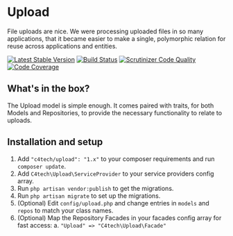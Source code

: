 # Upload

File uploads are nice. We were processing uploaded files in so many
applications, that it became easier to make a single, polymorphic relation for
reuse across applications and entities.

[![Latest Stable Version](https://poser.pugx.org/c4tech/upload/v/stable)](https://packagist.org/packages/c4tech/upload)
[![Build Status](https://travis-ci.org/C4Tech/laravel-upload.svg?branch=master)](https://travis-ci.org/C4Tech/laravel-upload)
[![Scrutinizer Code Quality](https://scrutinizer-ci.com/g/C4Tech/laravel-upload/badges/quality-score.png?b=master)](https://scrutinizer-ci.com/g/C4Tech/laravel-upload/?branch=master)
[![Code Coverage](https://scrutinizer-ci.com/g/C4Tech/laravel-upload/badges/coverage.png?b=master)](https://scrutinizer-ci.com/g/C4Tech/laravel-upload/?branch=master)

## What's in the box?

The Upload model is simple enough. It comes paired with traits, for both Models
and Repositories, to provide the necessary functionality to relate to uploads.


## Installation and setup

1. Add `"c4tech/upload": "1.x"` to your composer requirements and run `composer update`.
2. Add `C4tech\Upload\ServiceProvider` to your service providers config array.
3. Run `php artisan vendor:publish` to get the migrations.
4. Run `php artisan migrate` to set up the migrations.
5. (Optional) Edit `config/upload.php` and change entries in `models` and `repos` to match your class names.
5. (Optional) Map the Repository Facades in your facades config array for fast access:
    a. `"Upload" => "C4tech\Upload\Facade"`
